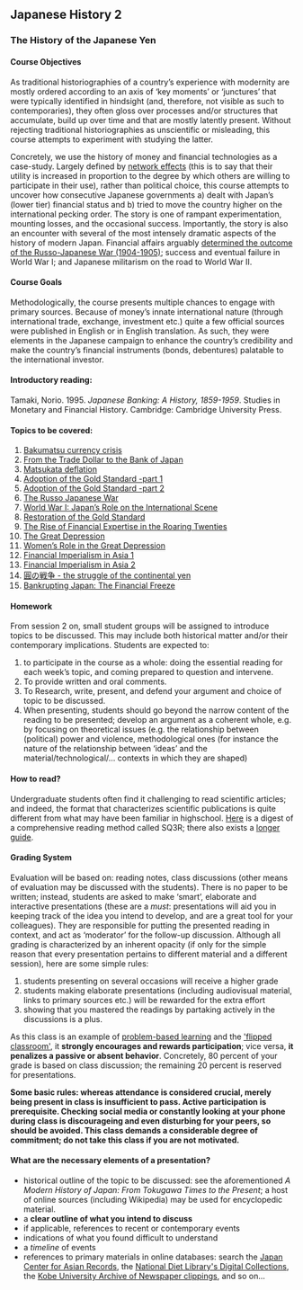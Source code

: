 ## Japanese History 2

### The History of the Japanese Yen

#### Course Objectives

As traditional historiographies of a country’s experience with modernity are mostly ordered according to an axis of ‘key moments’ or ‘junctures’ that were typically identified in hindsight (and, therefore, not visible as such to contemporaries), they often gloss over processes and/or structures that accumulate, build up over time and that are mostly latently present. Without rejecting traditional historiographies as unscientific or misleading, this course attempts to experiment with studying the latter.

Concretely, we use the history of money and financial technologies as a case-study. Largely defined by [network effects](https://en.wikipedia.org/wiki/Network_effect) (this is to say that their utility is increased in proportion to the degree by which others are willing to participate in their use), rather than political choice, this course attempts to uncover how consecutive Japanese governments a) dealt with Japan’s (lower tier) financial status and b) tried to move the country higher on the international pecking order. 
The story is one of rampant experimentation, mounting losses, and the occasional success. Importantly, the story is also an encounter with several of the most intensely dramatic aspects of the history of modern Japan. Financial affairs arguably [determined the outcome of the Russo-Japanese War (1904-1905)](https://en.wikipedia.org/wiki/Russo-Japanese_War#Financing); success and eventual failure in World War I; and Japanese militarism on the road to World War II.

#### Course Goals

Methodologically, the course presents multiple chances to engage with primary sources. Because of money’s innate international nature (through international trade, exchange, investment etc.) quite a few official sources were published in English or in English translation. As such, they were elements in the Japanese campaign to enhance the country’s credibility and make the country’s financial instruments (bonds, debentures) palatable to the international investor.

#### Introductory reading:

Tamaki, Norio. 1995. *Japanese Banking: A History, 1859-1959*. Studies in Monetary and Financial History. Cambridge: Cambridge University Press.

#### Topics to be covered:

1. [Bakumatsu currency crisis](https://github.com/michaelschiltz/Japanese_History_2/blob/master/session%2001%20-%20Bakumatsu%20currency%20crisis.md)
2. [From the Trade Dollar to the Bank of Japan](https://github.com/michaelschiltz/Japanese_History_2/blob/master/session%2002%20-%20From%20the%20Trade%20Dollar%20to%20the%20Bank%20of%20Japan.md)
3. [Matsukata deflation](https://github.com/michaelschiltz/Japanese_History_2/blob/master/session%2003%20-%20Matsukata%20deflation.md)
4. [Adoption of the Gold Standard -part 1](https://github.com/michaelschiltz/Japanese_History_2/blob/master/session%2004%20-%20Adoption%20of%20the%20Gold%20Standard%201.md)
5. [Adoption of the Gold Standard -part 2](https://github.com/michaelschiltz/Japanese_History_2/blob/master/session%2005%20-%20Adoption%20of%20the%20Gold%20Standard%202.md)
6. [The Russo Japanese War](https://github.com/michaelschiltz/Japanese_History_2/blob/master/session%2006%20-%20Russo%20Japanese%20War.md)
7. [World War I: Japan’s Role on the International Scene](https://github.com/michaelschiltz/Japanese_History_2/blob/master/session%2007%20-%20World%20War%20I:%20Japan%E2%80%99s%20Role%20on%20the%20International%20Scene.md)
8. [Restoration of the Gold Standard](https://github.com/michaelschiltz/Japanese_History_2/blob/master/session%2008%20-%20Restoration%20of%20the%20Gold%20Standard.md)
9. [The Rise of Financial Expertise in the Roaring Twenties](https://github.com/michaelschiltz/Japanese_History_2/blob/master/session%2009%20-%20The%20Rise%20of%20Financial%20Expertise%20in%20the%20Roaring%20Twenties.md)
10. [The Great Depression](https://github.com/michaelschiltz/Japanese_History_2/blob/master/session%2010%20-%20The%20Great%20Depression.md)
11. [Women’s Role in the Great Depression](https://github.com/michaelschiltz/Japanese_History_2/blob/master/session%2011%20-%20Women%E2%80%99s%20Role%20in%20the%20Great%20Depression.md)
12. [Financial Imperialism in Asia 1](https://github.com/michaelschiltz/Japanese_History_2/blob/master/session%2012%20-%20Financial%20Imperialism%20in%20Asia%201.md)
13. [Financial Imperialism in Asia 2](https://github.com/michaelschiltz/Japanese_History_2/blob/master/session%2013%20-%20Financial%20Imperialism%20in%20Asia%202.md)
14. [圓の戦争 - the struggle of the continental yen](https://github.com/michaelschiltz/Japanese_History_2/blob/master/session%2014%20-%20%E5%9C%93%E3%81%AE%E6%88%A6%E4%BA%89%20-%20the%20struggle%20of%20the%20continental%20yen.md)
15. [Bankrupting Japan: The Financial Freeze](https://github.com/michaelschiltz/Japanese_History_2/blob/master/session%2015%20-%20Bankrupting%20Japan:%20The%20Financial%20Freeze.md)

#### Homework

From session 2 on, small student groups will be assigned to introduce topics to be discussed. This may include both historical matter and/or their contemporary implications.
Students are expected to:
1. to participate in the course as a whole: doing the essential reading for each week’s topic, and coming prepared to question and intervene.
2. To provide written and oral comments.
3. To Research, write, present, and defend your argument and choice of topic to be discussed.
4. When presenting, students should go beyond the narrow content of the reading to be presented; develop an argument as a coherent whole, e.g. by focusing on theoretical issues (e.g. the relationship between (political) power and violence, methodological ones (for instance the nature of the relationship between ‘ideas’ and the material/technological/… contexts in which they are shaped)

#### How to read?

Undergraduate students often find it challenging to read scientific articles; and indeed, the format that characterizes scientific publications is quite different from what may have been familiar in highschool. [Here](https://en.wikipedia.org/wiki/SQ3R) is a digest of a comprehensive reading method called SQ3R; there also exists a [longer guide](https://www.ucc.vt.edu/academic_support/online_study_skills_workshops/SQ3R_improving_reading_comprehension.html). 

#### Grading System

Evaluation will be based on: reading notes, class discussions (other means of evaluation may be discussed with the students). There is no paper to be written; instead, students are asked to make ‘smart’, elaborate and interactive presentations (these are a *must*: presentations will aid you in keeping track of the idea you intend to develop, and are a great tool for your colleagues). They are responsible for putting the presented reading in context, and act as ‘moderator’ for the follow-up discussion.
Although all grading is characterized by an inherent opacity (if only for the simple reason that every presentation pertains to different material and a different session), here are some simple rules:

1. students presenting on several occasions will receive a higher grade
2. students making elaborate presentations (including audiovisual material, links to primary sources etc.) will be rewarded for the extra effort
3. showing that you mastered the readings by partaking actively in the discussions is a plus.

As this class is an example of [problem-based learning](https://en.wikipedia.org/wiki/Problem-based_learning) and the ['flipped classroom'](https://en.wikipedia.org/wiki/Flipped_classroom), it **strongly encourages and rewards participation**; vice versa, **it penalizes a passive or absent behavior**. Concretely, 80 percent of your grade is based on class discussion; the remaining 20 percent is reserved for presentations.

**Some basic rules: whereas attendance is considered crucial, merely being present in class is insufficient to pass. Active participation is prerequisite. Checking social media or constantly looking at your phone during class is discourageing and even disturbing for your peers, so should be avoided. This class demands a considerable degree of commitment; do not take this class if you are not motivated.**

#### What are the necessary elements of a presentation?

* historical outline of the topic to be discussed: see the aforementioned *A Modern History of Japan: From Tokugawa Times to the Present*; a host of online sources (including Wikipedia) may be used for encyclopedic material.
* a **clear outline of what you intend to discuss**
* if applicable, references to recent or contemporary events
* indications of what you found difficult to understand
* a *timeline* of events
* references to primary materials in online databases: search the [Japan Center for Asian Records](https://www.jacar.go.jp/), the [National Diet Library's Digital Collections](http://dl.ndl.go.jp/), the [Kobe University Archive of Newspaper clippings](http://www.lib.kobe-u.ac.jp/sinbun/index.html), and so on...
